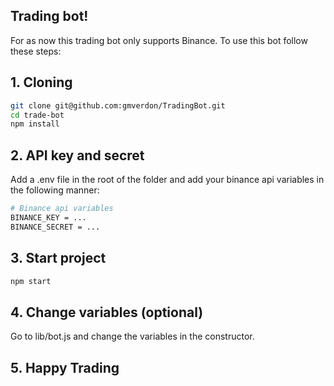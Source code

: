 ## Trading bot!

For as now this trading bot only supports Binance. To use this bot follow these steps:

## 1. Cloning

```sh
git clone git@github.com:gmverdon/TradingBot.git
cd trade-bot
npm install
```

## 2. API key and secret
Add a .env file in the root of the folder and add your binance api variables in the following manner:

```sh
# Binance api variables
BINANCE_KEY = ...
BINANCE_SECRET = ...
```

## 3. Start project
```sh
npm start
```

## 4. Change variables (optional)
Go to lib/bot.js and change the variables in the constructor.

## 5. Happy Trading
